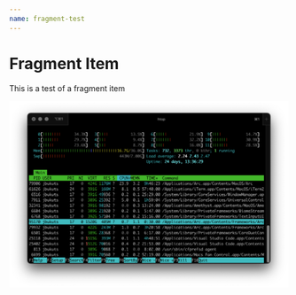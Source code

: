 ```yaml
---
name: fragment-test
---
```


# Fragment Item

This is a test of a fragment item

![Testing complex image paths](../labs/testing/images/screenshot.png)
